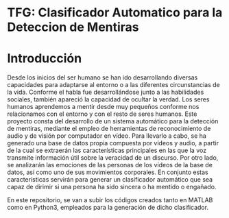 # TFG: Clasificador Automatico para la Deteccion de Mentiras
# Introducción
Desde los inicios del ser humano se han ido desarrollando diversas capacidades para adaptarse
al entorno o a las diferentes circunstancias de la vida. Conforme el habla fue desarrollándose junto
a las habilidades sociales, también apareció la capacidad de ocultar la verdad. Los seres humanos
aprendemos a mentir desde muy pequeños conforme nos relacionamos con el entorno y con el resto
de seres humanos.
Este proyecto consta del desarrollo de un sistema automático para la detección de mentiras,
mediante el empleo de herramientas de reconocimiento de audio y de visión por computador en
vı́deo. Para llevarlo a cabo, se ha generado una base de datos propia compuesta por vı́deos y
audio, a partir de la cual se extraerán las caracterı́sticas principales en las que la voz transmite
información útil sobre la veracidad de un discurso. Por otro lado, se analizarán las emociones de
las personas de los vı́deos de la base de datos, ası́ como uno de sus movimientos corporales. En
conjunto estas caracterı́sticas servirán para generar un clasificador automático que sea capaz de
dirimir si una persona ha sido sincera o ha mentido o engañado.

En este repositorio, se van a subir los códigos creados tanto en MATLAB como en Python3, empleados para la generación de dicho clasificador.



